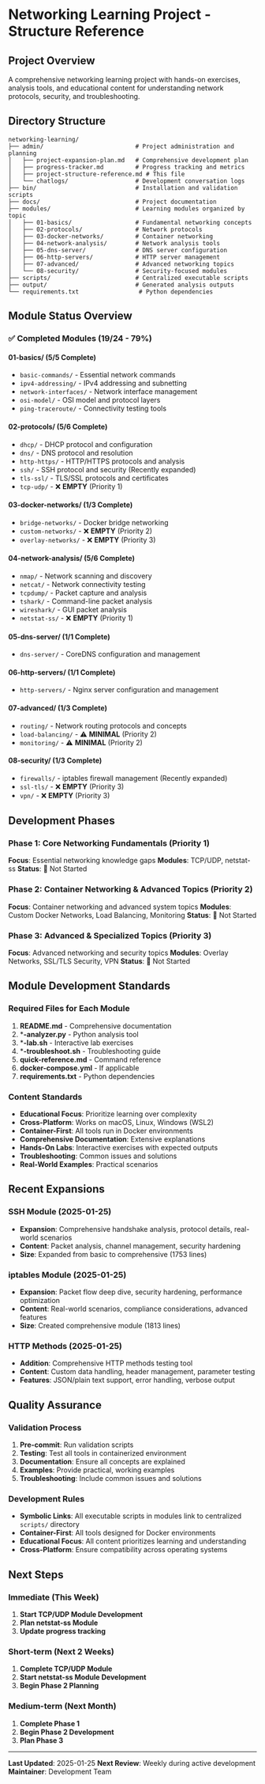 # Networking Learning Project - Structure Reference

## Project Overview
A comprehensive networking learning project with hands-on exercises, analysis tools, and educational content for understanding network protocols, security, and troubleshooting.

## Directory Structure

```
networking-learning/
├── admin/                          # Project administration and planning
│   ├── project-expansion-plan.md   # Comprehensive development plan
│   ├── progress-tracker.md         # Progress tracking and metrics
│   ├── project-structure-reference.md # This file
│   └── chatlogs/                   # Development conversation logs
├── bin/                            # Installation and validation scripts
├── docs/                           # Project documentation
├── modules/                        # Learning modules organized by topic
│   ├── 01-basics/                  # Fundamental networking concepts
│   ├── 02-protocols/               # Network protocols
│   ├── 03-docker-networks/         # Container networking
│   ├── 04-network-analysis/        # Network analysis tools
│   ├── 05-dns-server/              # DNS server configuration
│   ├── 06-http-servers/            # HTTP server management
│   ├── 07-advanced/                # Advanced networking topics
│   └── 08-security/                # Security-focused modules
├── scripts/                        # Centralized executable scripts
├── output/                         # Generated analysis outputs
└── requirements.txt                 # Python dependencies
```

## Module Status Overview

### ✅ Completed Modules (19/24 - 79%)

#### 01-basics/ (5/5 Complete)
- `basic-commands/` - Essential network commands
- `ipv4-addressing/` - IPv4 addressing and subnetting
- `network-interfaces/` - Network interface management
- `osi-model/` - OSI model and protocol layers
- `ping-traceroute/` - Connectivity testing tools

#### 02-protocols/ (5/6 Complete)
- `dhcp/` - DHCP protocol and configuration
- `dns/` - DNS protocol and resolution
- `http-https/` - HTTP/HTTPS protocols and analysis
- `ssh/` - SSH protocol and security (Recently expanded)
- `tls-ssl/` - TLS/SSL protocols and certificates
- `tcp-udp/` - ❌ **EMPTY** (Priority 1)

#### 03-docker-networks/ (1/3 Complete)
- `bridge-networks/` - Docker bridge networking
- `custom-networks/` - ❌ **EMPTY** (Priority 2)
- `overlay-networks/` - ❌ **EMPTY** (Priority 3)

#### 04-network-analysis/ (5/6 Complete)
- `nmap/` - Network scanning and discovery
- `netcat/` - Network connectivity testing
- `tcpdump/` - Packet capture and analysis
- `tshark/` - Command-line packet analysis
- `wireshark/` - GUI packet analysis
- `netstat-ss/` - ❌ **EMPTY** (Priority 1)

#### 05-dns-server/ (1/1 Complete)
- `dns-server/` - CoreDNS configuration and management

#### 06-http-servers/ (1/1 Complete)
- `http-servers/` - Nginx server configuration and management

#### 07-advanced/ (1/3 Complete)
- `routing/` - Network routing protocols and concepts
- `load-balancing/` - ⚠️ **MINIMAL** (Priority 2)
- `monitoring/` - ⚠️ **MINIMAL** (Priority 2)

#### 08-security/ (1/3 Complete)
- `firewalls/` - iptables firewall management (Recently expanded)
- `ssl-tls/` - ❌ **EMPTY** (Priority 3)
- `vpn/` - ❌ **EMPTY** (Priority 3)

## Development Phases

### Phase 1: Core Networking Fundamentals (Priority 1)
**Focus**: Essential networking knowledge gaps
**Modules**: TCP/UDP, netstat-ss
**Status**: 🔴 Not Started

### Phase 2: Container Networking & Advanced Topics (Priority 2)
**Focus**: Container networking and advanced system topics
**Modules**: Custom Docker Networks, Load Balancing, Monitoring
**Status**: 🔴 Not Started

### Phase 3: Advanced & Specialized Topics (Priority 3)
**Focus**: Advanced networking and security topics
**Modules**: Overlay Networks, SSL/TLS Security, VPN
**Status**: 🔴 Not Started

## Module Development Standards

### Required Files for Each Module
1. **README.md** - Comprehensive documentation
2. ***-analyzer.py** - Python analysis tool
3. ***-lab.sh** - Interactive lab exercises
4. ***-troubleshoot.sh** - Troubleshooting guide
5. **quick-reference.md** - Command reference
6. **docker-compose.yml** - If applicable
7. **requirements.txt** - Python dependencies

### Content Standards
- **Educational Focus**: Prioritize learning over complexity
- **Cross-Platform**: Works on macOS, Linux, Windows (WSL2)
- **Container-First**: All tools run in Docker environments
- **Comprehensive Documentation**: Extensive explanations
- **Hands-On Labs**: Interactive exercises with expected outputs
- **Troubleshooting**: Common issues and solutions
- **Real-World Examples**: Practical scenarios

## Recent Expansions

### SSH Module (2025-01-25)
- **Expansion**: Comprehensive handshake analysis, protocol details, real-world scenarios
- **Content**: Packet analysis, channel management, security hardening
- **Size**: Expanded from basic to comprehensive (1753 lines)

### iptables Module (2025-01-25)
- **Expansion**: Packet flow deep dive, security hardening, performance optimization
- **Content**: Real-world scenarios, compliance considerations, advanced features
- **Size**: Created comprehensive module (1813 lines)

### HTTP Methods (2025-01-25)
- **Addition**: Comprehensive HTTP methods testing tool
- **Content**: Custom data handling, header management, parameter testing
- **Features**: JSON/plain text support, error handling, verbose output

## Quality Assurance

### Validation Process
1. **Pre-commit**: Run validation scripts
2. **Testing**: Test all tools in containerized environment
3. **Documentation**: Ensure all concepts are explained
4. **Examples**: Provide practical, working examples
5. **Troubleshooting**: Include common issues and solutions

### Development Rules
- **Symbolic Links**: All executable scripts in modules link to centralized `scripts/` directory
- **Container-First**: All tools designed for Docker environments
- **Educational Focus**: All content prioritizes learning and understanding
- **Cross-Platform**: Ensure compatibility across operating systems

## Next Steps

### Immediate (This Week)
1. **Start TCP/UDP Module Development**
2. **Plan netstat-ss Module**
3. **Update progress tracking**

### Short-term (Next 2 Weeks)
1. **Complete TCP/UDP Module**
2. **Start netstat-ss Module Development**
3. **Begin Phase 2 Planning**

### Medium-term (Next Month)
1. **Complete Phase 1**
2. **Begin Phase 2 Development**
3. **Plan Phase 3**

---

**Last Updated**: 2025-01-25
**Next Review**: Weekly during active development
**Maintainer**: Development Team
